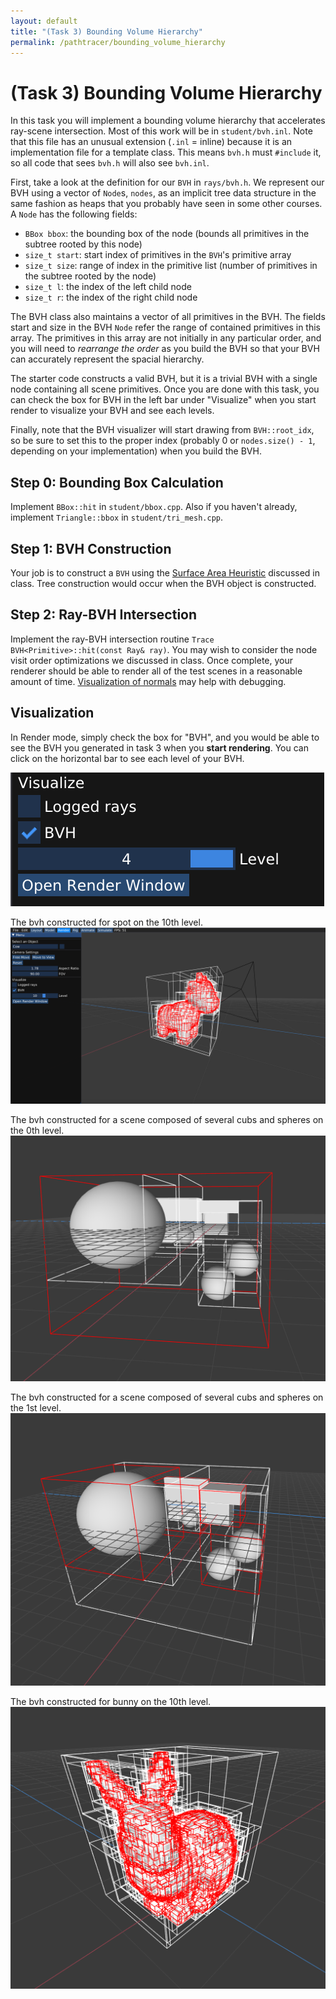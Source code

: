 ```yaml
---
layout: default
title: "(Task 3) Bounding Volume Hierarchy"
permalink: /pathtracer/bounding_volume_hierarchy
---
```


# (Task 3) Bounding Volume Hierarchy

In this task you will implement a bounding volume hierarchy that accelerates ray-scene intersection. Most of this work will be in `student/bvh.inl`. Note that this file has an unusual extension (`.inl` = inline) because it is an implementation file for a template class. This means `bvh.h` must `#include` it, so all code that sees `bvh.h` will also see `bvh.inl`.

First, take a look at the definition for our `BVH` in `rays/bvh.h`. We represent our BVH using a vector of `Node`s, `nodes`, as an implicit tree data structure in the same fashion as heaps that you probably have seen in some other courses. A `Node` has the following fields:

* `BBox bbox`: the bounding box of the node (bounds all primitives in the subtree rooted by this node)
* `size_t start`: start index of primitives in the `BVH`'s primitive array
* `size_t size`: range of index in the primitive list (number of primitives in the subtree rooted by the node)
* `size_t l`: the index of the left child node
* `size_t r`: the index of the right child node

The BVH class also maintains a vector of all primitives in the BVH. The fields start and size in the BVH `Node` refer the range of contained primitives in this array. The primitives in this array are not initially in any particular order, and you will need to _rearrange the order_ as you build the BVH so that your BVH can accurately represent the spacial hierarchy.

The starter code constructs a valid BVH, but it is a trivial BVH with a single node containing all scene primitives. Once you are done with this task, you can check the box for BVH in the left bar under "Visualize" when you start render to visualize your BVH and see each levels.

Finally, note that the BVH visualizer will start drawing from `BVH::root_idx`, so be sure to set this to the proper index (probably 0 or `nodes.size() - 1`, depending on your implementation) when you build the BVH.


## Step 0: Bounding Box Calculation

Implement `BBox::hit` in `student/bbox.cpp`.
Also if you haven't already, implement `Triangle::bbox` in `student/tri_mesh.cpp`.

## Step 1: BVH Construction

Your job is to construct a `BVH` using the [Surface Area Heuristic](http://15462.courses.cs.cmu.edu/fall2017/lecture/acceleratingqueries/slide_025) discussed in class. Tree construction would occur when the BVH object is constructed.


## Step 2: Ray-BVH Intersection

Implement the ray-BVH intersection routine `Trace BVH<Primitive>::hit(const Ray& ray)`. You may wish to consider the node visit order optimizations we discussed in class. Once complete, your renderer should be able to render all of the test scenes in a reasonable amount of time. [Visualization of normals](visualization_of_normals.md) may help with debugging.

## Visualization

In Render mode, simply check the box for "BVH", and you would be able to see the BVH you generated in task 3 when you **start rendering**. You can click on the horizontal bar to see each level of your BVH.

![visualize](new_results/bvh_button.png)

The bvh constructed for spot on the 10th level.
![bvh](new_results/bvh.png)

The bvh constructed for a scene composed of several cubs and spheres on the 0th level.
![0](new_results/l0.png)

The bvh constructed for a scene composed of several cubs and spheres on the 1st level.
![1](new_results/l2.png)

The bvh constructed for bunny on the 10th level.
![bunny](new_results/bvh_bunny_10.png)



